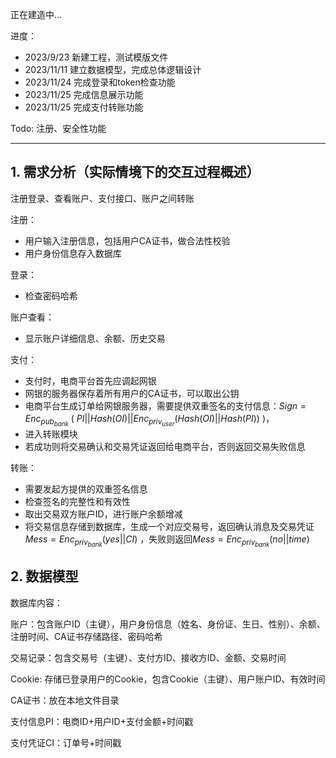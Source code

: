 正在建造中...

进度：

+ 2023/9/23 新建工程，测试模版文件
+ 2023/11/11 建立数据模型，完成总体逻辑设计
+ 2023/11/24 完成登录和token检查功能
+ 2023/11/25 完成信息展示功能
+ 2023/11/25 完成支付转账功能

Todo:
注册、安全性功能


-----------------


## 1. 需求分析（实际情境下的交互过程概述）

注册登录、查看账户、支付接口、账户之间转账

注册：

- 用户输入注册信息，包括用户CA证书，做合法性校验
- 用户身份信息存入数据库

登录：

- 检查密码哈希

账户查看：

- 显示账户详细信息、余额、历史交易

支付：

- 支付时，电商平台首先应调起网银
- 网银的服务器保存着所有用户的CA证书，可以取出公钥
- 电商平台生成订单给网银服务器，需要提供双重签名的支付信息：$Sign = Enc_{pub_{bank}}\ (\ PI||Hash(OI)||Enc_{priv_{user}}(Hash(OI)||Hash(PI))\ )$，
- 进入转账模块
- 若成功则将交易确认和交易凭证返回给电商平台，否则返回交易失败信息

转账：

- 需要发起方提供的双重签名信息
- 检查签名的完整性和有效性
- 取出交易双方账户ID，进行账户余额增减
- 将交易信息存储到数据库，生成一个对应交易号，返回确认消息及交易凭证$Mess = Enc_{priv_{bank}}(yes||CI)$ ，失败则返回$Mess = Enc_{priv_{bank}}(no||time)$

## 2. 数据模型

数据库内容：

账户：包含账户ID（主键），用户身份信息（姓名、身份证、生日、性别）、余额、注册时间、CA证书存储路径、密码哈希

交易记录：包含交易号（主键）、支付方ID、接收方ID、金额、交易时间

Cookie: 存储已登录用户的Cookie，包含Cookie（主键）、用户账户ID、有效时间

CA证书：放在本地文件目录

支付信息PI：电商ID+用户ID+支付金额+时间戳

支付凭证CI：订单号+时间戳